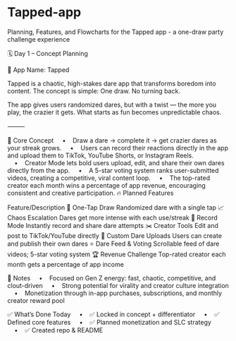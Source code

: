 # Tapped-app
Planning, Features, and Flowcharts for the Tapped app - a one-draw party challenge experience

🗓️ Day 1 – Concept Planning

🎯 App Name: Tapped

Tapped is a chaotic, high-stakes dare app that transforms boredom into content. The concept is simple:
One draw. No turning back.

The app gives users randomized dares, but with a twist — the more you play, the crazier it gets.
What starts as fun becomes unpredictable chaos.

⸻

🧩 Core Concept
    •    Draw a dare → complete it → get crazier dares as your streak grows.
    •    Users can record their reactions directly in the app and upload them to TikTok, YouTube Shorts, or Instagram Reels.
    •    Creator Mode lets bold users upload, edit, and share their own dares directly from the app.
    •    A 5-star voting system ranks user-submitted videos, creating a competitive, viral content loop.
    •    The top-rated creator each month wins a percentage of app revenue, encouraging consistent and creative participation.
🔥 Planned Features

Feature/Description
🎲 One-Tap Draw
Randomized dare with a single tap
📈 Chaos Escalation
Dares get more intense with each use/streak
🎥 Record Mode
Instantly record and share dare attempts
✂️ Creator Tools
Edit and post to TikTok/YouTube directly
🧠 Custom Dare Uploads
Users can create and publish their own dares
⭐ Dare Feed & Voting
Scrollable feed of dare videos; 5-star voting system
🏆 Revenue Challenge
Top-rated creator each month gets a percentage of app income


🧠 Notes
    •    Focused on Gen Z energy: fast, chaotic, competitive, and clout-driven
    •    Strong potential for virality and creator culture integration
    •    Monetization through in-app purchases, subscriptions, and monthly creator reward pool

    
✅ What’s Done Today
    •    ✅ Locked in concept + differentiator
    •    ✅ Defined core features
    •    ✅ Planned monetization and SLC strategy
    •    ✅ Created repo & README
